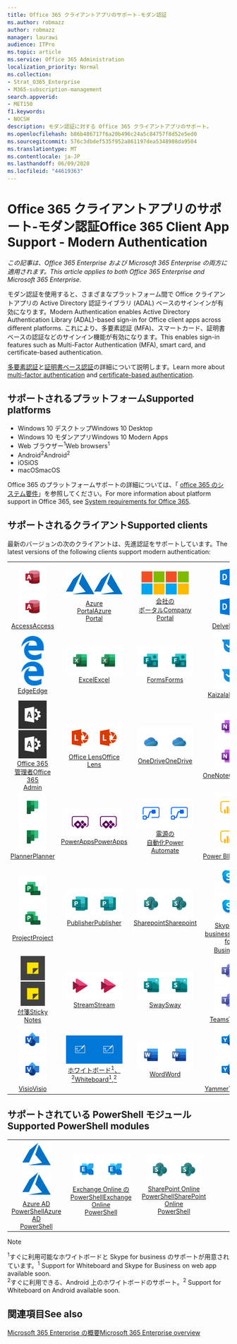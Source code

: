 ```yaml
---
title: Office 365 クライアントアプリのサポート-モダン認証
ms.author: robmazz
author: robmazz
manager: laurawi
audience: ITPro
ms.topic: article
ms.service: Office 365 Administration
localization_priority: Normal
ms.collection:
- Strat_O365_Enterprise
- M365-subscription-management
search.appverid:
- MET150
f1.keywords:
- NOCSH
description: モダン認証に対する Office 365 クライアントアプリのサポート。
ms.openlocfilehash: b86b486717f6a20b496c24a5c84757f8d52e5ed0
ms.sourcegitcommit: 576c3dbdef535f952a861197dea5348908da9504
ms.translationtype: MT
ms.contentlocale: ja-JP
ms.lasthandoff: 06/09/2020
ms.locfileid: "44619363"
---
```

# <a name="office-365-client-app-support---modern-authentication"></a><span data-ttu-id="35480-103">Office 365 クライアントアプリのサポート-モダン認証</span><span class="sxs-lookup"><span data-stu-id="35480-103">Office 365 Client App Support - Modern Authentication</span></span>

<span data-ttu-id="35480-104">*この記事は、Office 365 Enterprise および Microsoft 365 Enterprise の両方に適用されます。*</span><span class="sxs-lookup"><span data-stu-id="35480-104">*This article applies to both Office 365 Enterprise and Microsoft 365 Enterprise.*</span></span>

<span data-ttu-id="35480-105">モダン認証を使用すると、さまざまなプラットフォーム間で Office クライアントアプリの Active Directory 認証ライブラリ (ADAL) ベースのサインインが有効になります。</span><span class="sxs-lookup"><span data-stu-id="35480-105">Modern Authentication enables Active Directory Authentication Library (ADAL)-based sign-in for Office client apps across different platforms.</span></span> <span data-ttu-id="35480-106">これにより、多要素認証 (MFA)、スマートカード、証明書ベースの認証などのサインイン機能が有効になります。</span><span class="sxs-lookup"><span data-stu-id="35480-106">This enables sign-in features such as Multi-Factor Authentication (MFA), smart card, and certificate-based authentication.</span></span>

<span data-ttu-id="35480-107">[多要素認証](https://docs.microsoft.com/azure/active-directory/authentication/multi-factor-authentication)と[証明書ベース認証](https://docs.microsoft.com/azure/active-directory/active-directory-certificate-based-authentication-get-started)の詳細について説明します。</span><span class="sxs-lookup"><span data-stu-id="35480-107">Learn more about [multi-factor authentication](https://docs.microsoft.com/azure/active-directory/authentication/multi-factor-authentication) and [certificate-based authentication](https://docs.microsoft.com/azure/active-directory/active-directory-certificate-based-authentication-get-started).</span></span>

## <a name="supported-platforms"></a><span data-ttu-id="35480-108">サポートされるプラットフォーム</span><span class="sxs-lookup"><span data-stu-id="35480-108">Supported platforms</span></span>

 - <span data-ttu-id="35480-109">Windows 10 デスクトップ</span><span class="sxs-lookup"><span data-stu-id="35480-109">Windows 10 Desktop</span></span>
 - <span data-ttu-id="35480-110">Windows 10 モダンアプリ</span><span class="sxs-lookup"><span data-stu-id="35480-110">Windows 10 Modern Apps</span></span>
 - <span data-ttu-id="35480-111">Web ブラウザー<sup>1</sup></span><span class="sxs-lookup"><span data-stu-id="35480-111">Web browsers<sup>1</sup></span></span>
 - <span data-ttu-id="35480-112">Android<sup>2</sup></span><span class="sxs-lookup"><span data-stu-id="35480-112">Android<sup>2</sup></span></span>
 - <span data-ttu-id="35480-113">iOS</span><span class="sxs-lookup"><span data-stu-id="35480-113">iOS</span></span>
 - <span data-ttu-id="35480-114">macOS</span><span class="sxs-lookup"><span data-stu-id="35480-114">macOS</span></span>

<span data-ttu-id="35480-115">Office 365 のプラットフォームサポートの詳細については、「 [office 365 のシステム要件](https://products.office.com/office-system-requirements)」を参照してください。</span><span class="sxs-lookup"><span data-stu-id="35480-115">For more information about platform support in Office 365, see [System requirements for Office 365](https://products.office.com/office-system-requirements).</span></span>

## <a name="supported-clients"></a><span data-ttu-id="35480-116">サポートされるクライアント</span><span class="sxs-lookup"><span data-stu-id="35480-116">Supported clients</span></span>

<span data-ttu-id="35480-117">最新のバージョンの次のクライアントは、先進認証をサポートしています。</span><span class="sxs-lookup"><span data-stu-id="35480-117">The latest versions of the following clients support modern authentication:</span></span>

| | | | | | |
|:---:|:---:|:---:|:---:|:---:|:---:|
| <span data-ttu-id="35480-118">![Access アイコン](media/o365-access-64x64.png)</span><span class="sxs-lookup"><span data-stu-id="35480-118">![Access icon](media/o365-access-64x64.png)</span></span> <br> [<span data-ttu-id="35480-119">Access</span><span class="sxs-lookup"><span data-stu-id="35480-119">Access</span></span>](https://products.office.com/access) | <span data-ttu-id="35480-120">![Azure アイコン](media/o365-azure-64x64.png)</span><span class="sxs-lookup"><span data-stu-id="35480-120">![Azure icon](media/o365-azure-64x64.png)</span></span> <br> [<span data-ttu-id="35480-121">Azure <br> Portal</span><span class="sxs-lookup"><span data-stu-id="35480-121">Azure <br> Portal </span></span>](https://azure.microsoft.com/features/azure-portal/) | <span data-ttu-id="35480-122">![会社のポータルのアイコン](media/o365-microsoft-64x64.png)</span><span class="sxs-lookup"><span data-stu-id="35480-122">![Company portal icon](media/o365-microsoft-64x64.png)</span></span> <br> [<span data-ttu-id="35480-123">会社の <br> ポータル</span><span class="sxs-lookup"><span data-stu-id="35480-123">Company <br> Portal </span></span>](https://docs.microsoft.com/intune-user-help/sign-in-to-the-company-portal) | <span data-ttu-id="35480-124">![Delve アイコン](media/o365-delve-64x64.png)</span><span class="sxs-lookup"><span data-stu-id="35480-124">![Delve icon](media/o365-delve-64x64.png)</span></span> <br> [<span data-ttu-id="35480-125">Delve</span><span class="sxs-lookup"><span data-stu-id="35480-125">Delve</span></span>](https://products.office.com/business/intelligent-search) | <span data-ttu-id="35480-126">![Dynamics 365 アイコン](media/o365-dynamics365-64x64.png)</span><span class="sxs-lookup"><span data-stu-id="35480-126">![Dynamics 365 icon](media/o365-dynamics365-64x64.png)</span></span> <br> [<span data-ttu-id="35480-127">Dynamics 365</span><span class="sxs-lookup"><span data-stu-id="35480-127">Dynamics 365</span></span>](https://dynamics.microsoft.com) 
| <span data-ttu-id="35480-128">![エッジアイコン](media/o365-edge-64x64.png)</span><span class="sxs-lookup"><span data-stu-id="35480-128">![Edge icon](media/o365-edge-64x64.png)</span></span> <br> [<span data-ttu-id="35480-129">Edge</span><span class="sxs-lookup"><span data-stu-id="35480-129">Edge</span></span>](https://www.microsoft.com/windows/microsoft-edge) | <span data-ttu-id="35480-130">![Excel アイコン](media/o365-excel-64x64.png)</span><span class="sxs-lookup"><span data-stu-id="35480-130">![Excel icon](media/o365-excel-64x64.png)</span></span> <br> [<span data-ttu-id="35480-131">Excel</span><span class="sxs-lookup"><span data-stu-id="35480-131">Excel</span></span>](https://products.office.com/excel) | <span data-ttu-id="35480-132">![Forms アイコン](media/o365-forms-64x64.png)</span><span class="sxs-lookup"><span data-stu-id="35480-132">![Forms icon](media/o365-forms-64x64.png)</span></span> <br> [<span data-ttu-id="35480-133">Forms</span><span class="sxs-lookup"><span data-stu-id="35480-133">Forms</span></span>](https://flow.microsoft.com/connectors/shared_microsoftforms/microsoft-forms/) | <span data-ttu-id="35480-134">![Kaizala アイコン](media/o365-kaizala-64x64.png)</span><span class="sxs-lookup"><span data-stu-id="35480-134">![Kaizala icon](media/o365-kaizala-64x64.png)</span></span> <br> [<span data-ttu-id="35480-135">Kaizala</span><span class="sxs-lookup"><span data-stu-id="35480-135">Kaizala</span></span>](https://products.office.com/en/business/microsoft-kaizala) | <span data-ttu-id="35480-136">![Office.com アイコン](media/o365-office-64x64.png)</span><span class="sxs-lookup"><span data-stu-id="35480-136">![Office.com icon](media/o365-office-64x64.png)</span></span> <br> [<span data-ttu-id="35480-137">Office.com</span><span class="sxs-lookup"><span data-stu-id="35480-137">Office.com</span></span>](https://www.office.com/) 
| <span data-ttu-id="35480-138">![Office 365 管理者アイコン](media/o365-o365admin-64x64.png)</span><span class="sxs-lookup"><span data-stu-id="35480-138">![Office 365 Admin icon](media/o365-o365admin-64x64.png)</span></span> <br> [<span data-ttu-id="35480-139">Office 365 <br> 管理者</span><span class="sxs-lookup"><span data-stu-id="35480-139">Office 365 <br> Admin</span></span>](https://products.office.com/business/manage-office-365-admin-app) | <span data-ttu-id="35480-140">![レンズアイコン](media/o365-lens-64x64.png)</span><span class="sxs-lookup"><span data-stu-id="35480-140">![Lens icon](media/o365-lens-64x64.png)</span></span> <br> [<span data-ttu-id="35480-141">Office Lens</span><span class="sxs-lookup"><span data-stu-id="35480-141">Office Lens</span></span>](https://www.microsoft.com/p/office-lens/9wzdncrfj3t8?activetab=pivot%3Aoverviewtab) | <span data-ttu-id="35480-142">![OneDrive for Business アイコン](media/o365-OneDrive-64x64.png)</span><span class="sxs-lookup"><span data-stu-id="35480-142">![OneDrive for Business icon](media/o365-OneDrive-64x64.png)</span></span> <br> [<span data-ttu-id="35480-143">OneDrive</span><span class="sxs-lookup"><span data-stu-id="35480-143">OneDrive</span></span>](https://products.office.com/onedrive-for-business/online-cloud-storage) |  <span data-ttu-id="35480-144">![OneNote アイコン](media/o365-OneNote-64x64.png)</span><span class="sxs-lookup"><span data-stu-id="35480-144">![OneNote icon](media/o365-OneNote-64x64.png)</span></span> <br> [<span data-ttu-id="35480-145">OneNote</span><span class="sxs-lookup"><span data-stu-id="35480-145">OneNote</span></span>](https://products.office.com/onenote) | <span data-ttu-id="35480-146">![Outlook アイコン](media/o365-outlook-64x64.png)</span><span class="sxs-lookup"><span data-stu-id="35480-146">![Outlook icon](media/o365-outlook-64x64.png)</span></span> <br> [<span data-ttu-id="35480-147">Outlook</span><span class="sxs-lookup"><span data-stu-id="35480-147">Outlook</span></span>](https://products.office.com/outlook) 
| <span data-ttu-id="35480-148">![Planner アイコン](media/o365-planner-64x64.png)</span><span class="sxs-lookup"><span data-stu-id="35480-148">![Planner icon](media/o365-planner-64x64.png)</span></span> <br> [<span data-ttu-id="35480-149">Planner</span><span class="sxs-lookup"><span data-stu-id="35480-149">Planner</span></span>](https://products.office.com/business/task-management-software) | <span data-ttu-id="35480-150">![PowerApps アイコン](media/o365-powerapps-64x64.png)</span><span class="sxs-lookup"><span data-stu-id="35480-150">![PowerApps icon](media/o365-powerapps-64x64.png)</span></span> <br> [<span data-ttu-id="35480-151">PowerApps</span><span class="sxs-lookup"><span data-stu-id="35480-151">PowerApps </span></span>](https://powerapps.microsoft.com) | <span data-ttu-id="35480-152">![電源の自動化アイコン](media/o365-flow-64x64.png)</span><span class="sxs-lookup"><span data-stu-id="35480-152">![Power Automate icon](media/o365-flow-64x64.png)</span></span> <br> [<span data-ttu-id="35480-153">電源の <br> 自動化</span><span class="sxs-lookup"><span data-stu-id="35480-153">Power <br> Automate</span></span>](https://flow.microsoft.com) | <span data-ttu-id="35480-154">![PowerBI アイコン](media/o365-powerbi-64x64.png)</span><span class="sxs-lookup"><span data-stu-id="35480-154">![PowerBI icon](media/o365-powerbi-64x64.png)</span></span> <br> [<span data-ttu-id="35480-155">Power BI</span><span class="sxs-lookup"><span data-stu-id="35480-155">Power BI</span></span>](https://powerbi.microsoft.com)| <span data-ttu-id="35480-156">![PowerPoint アイコン](media/o365-powerpoint-64x64.png)</span><span class="sxs-lookup"><span data-stu-id="35480-156">![PowerPoint icon](media/o365-powerpoint-64x64.png)</span></span> <br> [<span data-ttu-id="35480-157">PowerPoint</span><span class="sxs-lookup"><span data-stu-id="35480-157">PowerPoint</span></span>](https://products.office.com/powerpoint) 
| <span data-ttu-id="35480-158">![Project アイコン](media/o365-project-64x64.png)</span><span class="sxs-lookup"><span data-stu-id="35480-158">![Project icon](media/o365-project-64x64.png)</span></span> <br> [<span data-ttu-id="35480-159">Project</span><span class="sxs-lookup"><span data-stu-id="35480-159">Project</span></span>](https://products.office.com/project) | <span data-ttu-id="35480-160">![Publisher アイコン](media/o365-publisher-64x64.png)</span><span class="sxs-lookup"><span data-stu-id="35480-160">![Publisher icon](media/o365-publisher-64x64.png)</span></span> <br> [<span data-ttu-id="35480-161">Publisher</span><span class="sxs-lookup"><span data-stu-id="35480-161">Publisher</span></span>](https://products.office.com/publisher) | <span data-ttu-id="35480-162">![SharePoint アイコン](media/o365-sharepoint-64x64.png)</span><span class="sxs-lookup"><span data-stu-id="35480-162">![SharePoint icon](media/o365-sharepoint-64x64.png)</span></span> <br> [<span data-ttu-id="35480-163">Sharepoint</span><span class="sxs-lookup"><span data-stu-id="35480-163">Sharepoint</span></span>](https://products.office.com/sharepoint) | <span data-ttu-id="35480-164">![Skype for Business アイコン](media/o365-skypeforbusiness-64x64.png)</span><span class="sxs-lookup"><span data-stu-id="35480-164">![Skype for Business icon](media/o365-skypeforbusiness-64x64.png)</span></span> <br> [<span data-ttu-id="35480-165">Skype for <br> business<sup>1</sup></span><span class="sxs-lookup"><span data-stu-id="35480-165">Skype for <br> Business<sup>1</sup></span></span>](https://www.skype.com/business/) | <span data-ttu-id="35480-166">![StaffHub アイコン](media/o365-staffhub-64x64.png)</span><span class="sxs-lookup"><span data-stu-id="35480-166">![StaffHub icon](media/o365-staffhub-64x64.png)</span></span> <br> [<span data-ttu-id="35480-167">StaffHub</span><span class="sxs-lookup"><span data-stu-id="35480-167">StaffHub</span></span>](https://products.office.com/microsoft-staffhub/staff-scheduling-software)
| <span data-ttu-id="35480-168">![付箋アイコン](media/o365-stickynotes-64x64.png)</span><span class="sxs-lookup"><span data-stu-id="35480-168">![Sticky Notes icon](media/o365-stickynotes-64x64.png)</span></span> <br> [<span data-ttu-id="35480-169">付箋</span><span class="sxs-lookup"><span data-stu-id="35480-169">Sticky Notes</span></span>](https://www.microsoft.com/p/microsoft-sticky-notes/9nblggh4qghw) | <span data-ttu-id="35480-170">![Stream アイコン](media/o365-stream-64x64.png)</span><span class="sxs-lookup"><span data-stu-id="35480-170">![Stream icon](media/o365-stream-64x64.png)</span></span> <br> [<span data-ttu-id="35480-171">Stream</span><span class="sxs-lookup"><span data-stu-id="35480-171">Stream</span></span>](https://stream.microsoft.com) | <span data-ttu-id="35480-172">![Sway アイコン](media/o365-sway-64x64.png)</span><span class="sxs-lookup"><span data-stu-id="35480-172">![Sway icon](media/o365-sway-64x64.png)</span></span> <br> [<span data-ttu-id="35480-173">Sway</span><span class="sxs-lookup"><span data-stu-id="35480-173">Sway</span></span>](https://sway.com) | <span data-ttu-id="35480-174">![Teams アイコン](media/o365-teams-64x64.png)</span><span class="sxs-lookup"><span data-stu-id="35480-174">![Teams icon](media/o365-teams-64x64.png)</span></span> <br> [<span data-ttu-id="35480-175">Teams</span><span class="sxs-lookup"><span data-stu-id="35480-175">Teams</span></span>](https://products.office.com/microsoft-teams/group-chat-software) | <span data-ttu-id="35480-176">![To Do アイコン](media/o365-todo-64x64.png)</span><span class="sxs-lookup"><span data-stu-id="35480-176">![To Do icon](media/o365-todo-64x64.png)</span></span> <br> [<span data-ttu-id="35480-177">やるべきこと</span><span class="sxs-lookup"><span data-stu-id="35480-177">To Do</span></span>](https://todo.microsoft.com) 
| <span data-ttu-id="35480-178">![Visio アイコン](media/o365-visio-64x64.png)</span><span class="sxs-lookup"><span data-stu-id="35480-178">![Visio icon](media/o365-visio-64x64.png)</span></span> <br> [<span data-ttu-id="35480-179">Visio</span><span class="sxs-lookup"><span data-stu-id="35480-179">Visio</span></span>](https://products.office.com/visio/flowchart-software) | <span data-ttu-id="35480-180">![Whiteboard アイコン](media/o365-whiteboard-64x64.png)</span><span class="sxs-lookup"><span data-stu-id="35480-180">![Whiteboard icon](media/o365-whiteboard-64x64.png)</span></span> <br> [<span data-ttu-id="35480-181">ホワイトボード<sup>1</sup>、<sup>2</sup></span><span class="sxs-lookup"><span data-stu-id="35480-181">Whiteboard<sup>1</sup>,<sup>2</sup></span></span>](https://whiteboard.microsoft.com/) | <span data-ttu-id="35480-182">![Word アイコン](media/o365-word-64x64.png)</span><span class="sxs-lookup"><span data-stu-id="35480-182">![Word icon](media/o365-word-64x64.png)</span></span> <br> [<span data-ttu-id="35480-183">Word</span><span class="sxs-lookup"><span data-stu-id="35480-183">Word</span></span>](https://products.office.com/word) | <span data-ttu-id="35480-184">![Yammer アイコン](media/o365-yammer-64x64.png)</span><span class="sxs-lookup"><span data-stu-id="35480-184">![Yammer icon](media/o365-yammer-64x64.png)</span></span> <br> [<span data-ttu-id="35480-185">Yammer</span><span class="sxs-lookup"><span data-stu-id="35480-185">Yammer</span></span>](https://products.office.com/yammer/yammer-overview) | <span data-ttu-id="35480-186">![Yammer アイコン](media/o365-yammer-64x64.png)</span><span class="sxs-lookup"><span data-stu-id="35480-186">![Yammer icon](media/o365-yammer-64x64.png)</span></span> <br> [<span data-ttu-id="35480-187">Yammer の <br> Notifier</span><span class="sxs-lookup"><span data-stu-id="35480-187">Yammer <br> Notifier</span></span>](https://products.office.com/yammer/yammer-overview) |  |

## <a name="supported-powershell-modules"></a><span data-ttu-id="35480-188">サポートされている PowerShell モジュール</span><span class="sxs-lookup"><span data-stu-id="35480-188">Supported PowerShell modules</span></span>

| | | | | | |
|:---:|:---:|:---:|:---:|:---:|:---:|
| <span data-ttu-id="35480-189">![Azure アイコン](media/o365-azure-64x64.png)</span><span class="sxs-lookup"><span data-stu-id="35480-189">![Azure icon](media/o365-azure-64x64.png)</span></span> <br> [<span data-ttu-id="35480-190">Azure AD <br> PowerShell</span><span class="sxs-lookup"><span data-stu-id="35480-190">Azure AD <br> PowerShell</span></span>](https://docs.microsoft.com/powershell/azure/active-directory/overview?view=azureadps-2.0) | <span data-ttu-id="35480-191">![Exchange アイコン](media/o365-exchange-64x64.png)</span><span class="sxs-lookup"><span data-stu-id="35480-191">![Exchange icon](media/o365-exchange-64x64.png)</span></span> <br> [<span data-ttu-id="35480-192">Exchange Online の <br> PowerShell</span><span class="sxs-lookup"><span data-stu-id="35480-192">Exchange Online <br> PowerShell</span></span>](https://docs.microsoft.com/powershell/exchange/exchange-online/exchange-online-powershell?view=exchange-ps) | <span data-ttu-id="35480-193">![SharePoint アイコン](media/o365-sharepoint-64x64.png)</span><span class="sxs-lookup"><span data-stu-id="35480-193">![SharePoint icon](media/o365-sharepoint-64x64.png)</span></span> <br> [<span data-ttu-id="35480-194">SharePoint Online <br> PowerShell</span><span class="sxs-lookup"><span data-stu-id="35480-194">SharePoint Online <br> PowerShell</span></span>](https://docs.microsoft.com/powershell/sharepoint/sharepoint-online/connect-sharepoint-online)

> [!NOTE]
> <span data-ttu-id="35480-195"><sup>1</sup>すぐに利用可能なホワイトボードと Skype for business のサポートが用意されています。</span><span class="sxs-lookup"><span data-stu-id="35480-195"><sup>1</sup> Support for Whiteboard and Skype for Business on web app available soon.</span></span> <br>
> <span data-ttu-id="35480-196"><sup>2</sup>すぐに利用できる、Android 上のホワイトボードのサポート。</span><span class="sxs-lookup"><span data-stu-id="35480-196"><sup>2</sup> Support for Whiteboard on Android available soon.</span></span>

## <a name="see-also"></a><span data-ttu-id="35480-197">関連項目</span><span class="sxs-lookup"><span data-stu-id="35480-197">See also</span></span>

[<span data-ttu-id="35480-198">Microsoft 365 Enterprise の概要</span><span class="sxs-lookup"><span data-stu-id="35480-198">Microsoft 365 Enterprise overview</span></span>](https://docs.microsoft.com/microsoft-365/enterprise/microsoft-365-overview)

